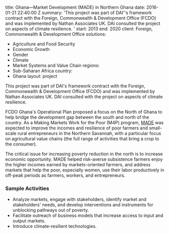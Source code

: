 
title: Ghana—Market Development (MADE) in Northern Ghana
date: 2016-01-21 22:40:00 Z
summary: 'This project was part of DAI''s framework contract with the Foreign, Commonwealth
  & Development Office (FCDO) and was implemented by Nathan Associates UK. DAI consulted
  the project on aspects of climate resilience. '
start: 2013
end: 2020
client: Foreign, Commonwealth & Development Office
solutions:
- Agriculture and Food Security
- Economic Growth
- Gender
- Climate
- Market Systems and Value Chain
regions:
- Sub-Saharan Africa
country:
- Ghana
layout: project


This project was part of DAI's framework contract with the Foreign, Commonwealth & Development Office (FCDO) and was implemented by Nathan Associates UK. DAI consulted with the project on aspects of climate resilience.

FCDO Ghana's Operational Plan proposed a focus on the North of Ghana to help bridge the development gap between the south and north of the country. As a Making Markets Work for the Poor (M4P) program, [MADE](https://beamexchange.org/practice/programme-index/1/) was expected to improve the incomes and resilience of poor farmers and small-scale rural entrepreneurs in the Northern Savannah, with a particular focus on agricultural value chains (the full range of activities that bring a crop to the consumer).

The critical issue for increasing poverty reduction in the north is to increase economic opportunity. MADE helped risk-averse subsistence farmers enjoy the higher incomes earned by markets-oriented farmers, and address markets that help the poor, especially women, use their labor productively in off-peak periods as farmers, workers, and entrepreneurs.

### Sample Activities

* Analyze markets, engage with stakeholders, identify market and stakeholders' needs, and develop interventions and instruments for unblocking pathways out of poverty.
* Facilitate outreach of business models that increase access to input and output markets.
* Introduce climate-resilient technologies.
